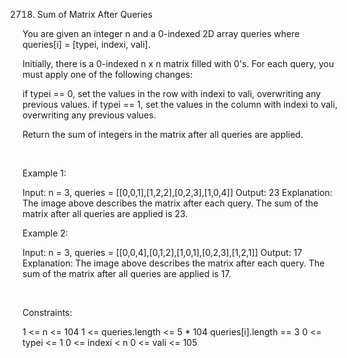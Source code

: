 2718. Sum of Matrix After Queries

You are given an integer n and a 0-indexed 2D array queries where queries[i] = [typei, indexi, vali].

Initially, there is a 0-indexed n x n matrix filled with 0's. For each query, you must apply one of the following changes:

if typei == 0, set the values in the row with indexi to vali, overwriting any previous values.
if typei == 1, set the values in the column with indexi to vali, overwriting any previous values.

Return the sum of integers in the matrix after all queries are applied.

 

Example 1:

Input: n = 3, queries = [[0,0,1],[1,2,2],[0,2,3],[1,0,4]]
Output: 23
Explanation: The image above describes the matrix after each query. The sum of the matrix after all queries are applied is 23. 


Example 2:

Input: n = 3, queries = [[0,0,4],[0,1,2],[1,0,1],[0,2,3],[1,2,1]]
Output: 17
Explanation: The image above describes the matrix after each query. The sum of the matrix after all queries are applied is 17.


 

Constraints:

1 <= n <= 104
1 <= queries.length <= 5 * 104
queries[i].length == 3
0 <= typei <= 1
0 <= indexi < n
0 <= vali <= 105